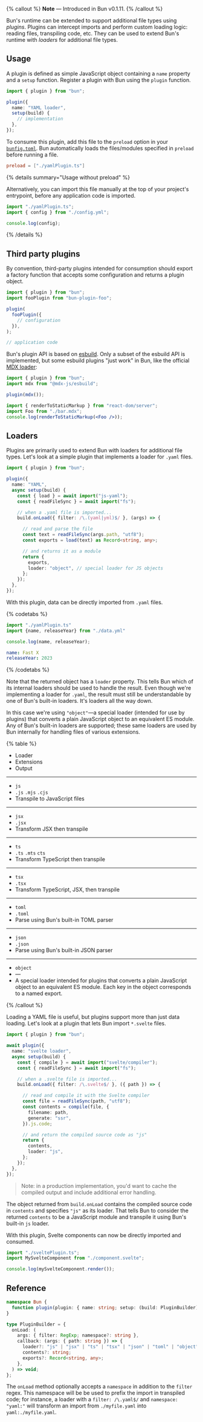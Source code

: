 {% callout %}
**Note** — Introduced in Bun v0.1.11.
{% /callout %}

Bun's runtime can be extended to support additional file types using _plugins_. Plugins can intercept imports and perform custom loading logic: reading files, transpiling code, etc. They can be used to extend Bun's runtime with _loaders_ for additional file types.

## Usage

A plugin is defined as simple JavaScript object containing a `name` property and a `setup` function. Register a plugin with Bun using the `plugin` function.

```tsx#yamlPlugin.ts
import { plugin } from "bun";

plugin({
  name: "YAML loader",
  setup(build) {
    // implementation
  },
});
```

To consume this plugin, add this file to the `preload` option in your [`bunfig.toml`](/docs/runtime/configuration). Bun automatically loads the files/modules specified in `preload` before running a file.

```toml
preload = ["./yamlPlugin.ts"]
```

{% details summary="Usage without preload" %}

Alternatively, you can import this file manually at the top of your project's entrypoint, before any application code is imported.

```ts#app.ts
import "./yamlPlugin.ts";
import { config } from "./config.yml";

console.log(config);
```

{% /details %}

## Third party plugins

By convention, third-party plugins intended for consumption should export a factory function that accepts some configuration and returns a plugin object.

```ts
import { plugin } from "bun";
import fooPlugin from "bun-plugin-foo";

plugin(
  fooPlugin({
    // configuration
  }),
);

// application code
```

Bun's plugin API is based on [esbuild](https://esbuild.github.io/plugins). Only a subset of the esbuild API is implemented, but some esbuild plugins "just work" in Bun, like the official [MDX loader](https://mdxjs.com/packages/esbuild/):

```jsx
import { plugin } from "bun";
import mdx from "@mdx-js/esbuild";

plugin(mdx());

import { renderToStaticMarkup } from "react-dom/server";
import Foo from "./bar.mdx";
console.log(renderToStaticMarkup(<Foo />));
```

## Loaders

<!-- The plugin logic is implemented in the `setup` function using the builder provided as the first argument (`build` in the example above). The `build` variable provides two methods: `onResolve` and `onLoad`. -->

<!-- ## `onResolve` -->

<!-- The `onResolve` method lets you intercept imports that match a particular regex and modify the resolution behavior, such as re-mapping the import to another file. In the simplest case, you can simply remap the matched import to a new path.

```ts
import { plugin } from "bun";

plugin({
  name: "YAML loader",
  setup(build) {
    build.onResolve();
    // implementation
  },
});
``` -->

<!--
Internally, Bun's transpiler automatically turns `plugin()` calls into separate files (at most 1 per file). This lets loaders activate before the rest of your application runs with zero configuration. -->

Plugins are primarily used to extend Bun with loaders for additional file types. Let's look at a simple plugin that implements a loader for `.yaml` files.

```ts#yamlPlugin.ts
import { plugin } from "bun";

plugin({
  name: "YAML",
  async setup(build) {
    const { load } = await import("js-yaml");
    const { readFileSync } = await import("fs");

    // when a .yaml file is imported...
    build.onLoad({ filter: /\.(yaml|yml)$/ }, (args) => {

      // read and parse the file
      const text = readFileSync(args.path, "utf8");
      const exports = load(text) as Record<string, any>;

      // and returns it as a module
      return {
        exports,
        loader: "object", // special loader for JS objects
      };
    });
  },
});
```

With this plugin, data can be directly imported from `.yaml` files.

{% codetabs %}

```ts#index.ts
import "./yamlPlugin.ts"
import {name, releaseYear} from "./data.yml"

console.log(name, releaseYear);
```

```yaml#data.yml
name: Fast X
releaseYear: 2023
```

{% /codetabs %}

Note that the returned object has a `loader` property. This tells Bun which of its internal loaders should be used to handle the result. Even though we're implementing a loader for `.yaml`, the result must still be understandable by one of Bun's built-in loaders. It's loaders all the way down.

In this case we're using `"object"`—a special loader (intended for use by plugins) that converts a plain JavaScript object to an equivalent ES module. Any of Bun's built-in loaders are supported; these same loaders are used by Bun internally for handling files of various extensions.

{% table %}

- Loader
- Extensions
- Output

---

- `js`
- `.js` `.mjs` `.cjs`
- Transpile to JavaScript files

---

- `jsx`
- `.jsx`
- Transform JSX then transpile

---

- `ts`
- `.ts` `.mts` `cts`
- Transform TypeScript then transpile

---

- `tsx`
- `.tsx`
- Transform TypeScript, JSX, then transpile

---

- `toml`
- `.toml`
- Parse using Bun's built-in TOML parser

---

- `json`
- `.json`
- Parse using Bun's built-in JSON parser

---

- `object`
- —
- A special loader intended for plugins that converts a plain JavaScript object to an equivalent ES module. Each key in the object corresponds to a named export.

{% /callout %}

Loading a YAML file is useful, but plugins support more than just data loading. Let's look at a plugin that lets Bun import `*.svelte` files.

```ts#sveltePlugin.ts
import { plugin } from "bun";

await plugin({
  name: "svelte loader",
  async setup(build) {
    const { compile } = await import("svelte/compiler");
    const { readFileSync } = await import("fs");

    // when a .svelte file is imported...
    build.onLoad({ filter: /\.svelte$/ }, ({ path }) => {

      // read and compile it with the Svelte compiler
      const file = readFileSync(path, "utf8");
      const contents = compile(file, {
        filename: path,
        generate: "ssr",
      }).js.code;

      // and return the compiled source code as "js"
      return {
        contents,
        loader: "js",
      };
    });
  },
});
```

> Note: in a production implementation, you'd want to cache the compiled output and include additional error handling.

The object returned from `build.onLoad` contains the compiled source code in `contents` and specifies `"js"` as its loader. That tells Bun to consider the returned `contents` to be a JavaScript module and transpile it using Bun's built-in `js` loader.

With this plugin, Svelte components can now be directly imported and consumed.

```js
import "./sveltePlugin.ts";
import MySvelteComponent from "./component.svelte";

console.log(mySvelteComponent.render());
```

## Reference

```ts
namespace Bun {
  function plugin(plugin: { name: string; setup: (build: PluginBuilder) => void }): void;
}

type PluginBuilder = {
  onLoad: (
    args: { filter: RegExp; namespace?: string },
    callback: (args: { path: string }) => {
      loader?: "js" | "jsx" | "ts" | "tsx" | "json" | "toml" | "object";
      contents?: string;
      exports?: Record<string, any>;
    },
  ) => void;
};
```

The `onLoad` method optionally accepts a `namespace` in addition to the `filter` regex. This namespace will be be used to prefix the import in transpiled code; for instance, a loader with a `filter: /\.yaml$/` and `namespace: "yaml:"` will transform an import from `./myfile.yaml` into `yaml:./myfile.yaml`.
